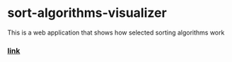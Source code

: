 # sort-algorithms-visualizer
This is a web application that shows how selected sorting algorithms work

### [link](https://bklzn.github.io/sort-algorithms-visualizer/)

